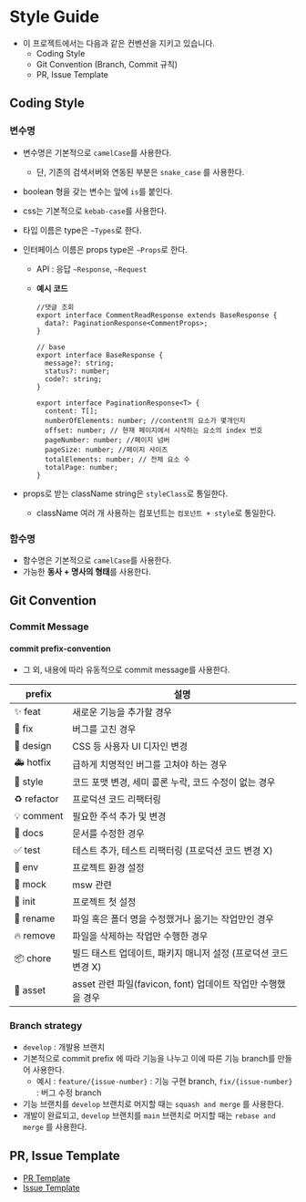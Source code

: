 # Style Guide

- 이 프로젝트에서는 다음과 같은 컨벤션을 지키고 있습니다.
  - Coding Style
  - Git Convention (Branch, Commit 규칙)
  - PR, Issue Template

## Coding Style

### 변수명

- 변수명은 기본적으로 `camelCase`를 사용한다.
  - 단, 기존의 검색서버와 연동된 부분은 `snake_case` 를 사용한다.
- boolean 형을 갖는 변수는 앞에 `is`를 붙인다.
- css는 기본적으로 `kebab-case`를 사용한다.
- 타입 이름은 type은 `~Types`로 한다.
- 인터페이스 이름은 props type은 `~Props`로 한다.

  - API : 응답 `~Response`, `~Request`
  - **예시 코드**

    ```tsx
    //댓글 조회
    export interface CommentReadResponse extends BaseResponse {
      data?: PaginationResponse<CommentProps>;
    }
    ```

    ```tsx
    // base
    export interface BaseResponse {
      message?: string;
      status?: number;
      code?: string;
    }

    export interface PaginationResponse<T> {
      content: T[];
      numberOfElements: number; //content의 요소가 몇개인지
      offset: number; // 현재 페이지에서 시작하는 요소의 index 번호
      pageNumber: number; //페이지 넘버
      pageSize: number; //페이지 사이즈
      totalElements: number; // 전체 요소 수
      totalPage: number;
    }
    ```

- props로 받는 className string은 `styleClass`로 통일한다.
  - className 여러 개 사용하는 컴포넌트는 `컴포넌트 + style`로 통일한다.

### 함수명

- 함수명은 기본적으로 `camelCase`를 사용한다.
- 가능한 **동사 + 명사의 형태**를 사용한다.

## Git Convention

### Commit Message

#### commit prefix-convention

- 그 외, 내용에 따라 유동적으로 commit message를 사용한다.

| prefix      | 설명                                                            |
| ----------- | --------------------------------------------------------------- |
| ✨ feat     | 새로운 기능을 추가할 경우                                       |
| 🐛 fix      | 버그를 고친 경우                                                |
| 💄 design   | CSS 등 사용자 UI 디자인 변경                                    |
| 🚑 hotfix   | 급하게 치명적인 버그를 고쳐야 하는 경우                         |
| 🎨 style    | 코드 포맷 변경, 세미 콜론 누락, 코드 수정이 없는 경우           |
| ♻️ refactor | 프로덕션 코드 리팩터링                                          |
| 💡 comment  | 필요한 주석 추가 및 변경                                        |
| 📝 docs     | 문서를 수정한 경우                                              |
| ✅ test     | 테스트 추가, 테스트 리팩터링 (프로덕션 코드 변경 X)             |
| 🔧 env      | 프로젝트 환경 설정                                              |
| 🤡 mock     | msw 관련                                                        |
| 🎉 init     | 프로젝트 첫 설정                                                |
| 🚚 rename   | 파일 혹은 폴더 명을 수정했거나 옮기는 작업만인 경우             |
| 🔥 remove   | 파일을 삭제하는 작업만 수행한 경우                              |
| 📦 chore    | 빌드 태스트 업데이트, 패키지 매니저 설정 (프로덕션 코드 변경 X) |
| 🍱 asset    | asset 관련 파일(favicon, font) 업데이트 작업만 수행했을 경우    |

### Branch strategy

- `develop` : 개발용 브랜치
- 기본적으로 commit prefix 에 따라 기능을 나누고 이에 따른 기능 branch를 만들어 사용한다.
  - 예시 : `feature/{issue-number}` : 기능 구현 branch, `fix/{issue-number}` : 버그 수정 branch
- 기능 브랜치를 `develop` 브랜치로 머지할 때는 `squash and merge` 를 사용한다.
- 개발이 완료되고, `develop` 브랜치를 `main` 브랜치로 머지할 때는 `rebase and merge` 를 사용한다.

## PR, Issue Template

- [PR Template](https://github.com/Memento-Makers/Emopic-FE/blob/develop/.github/pull_request_template.md)
- [Issue Template](https://github.com/Memento-Makers/Emopic-FE/tree/develop/.github/ISSUE_TEMPLATE)
